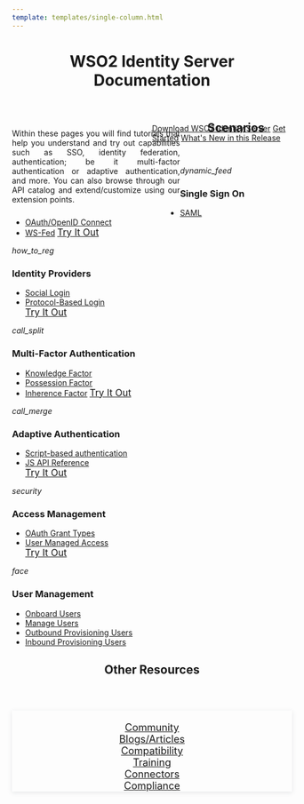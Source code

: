 ```yaml
---
template: templates/single-column.html
---
```


<link href="https://fonts.googleapis.com/icon?family=Material+Icons" rel="stylesheet" />
<div>
    <header>
        <h1>WSO2 Identity Server Documentation</h1>
    </header>
     <div class="md-main md-content" style="float:left; width: 60%;  text-align:justify; max-height:100%; ">
        <p>Within these pages you will find tutorials that help you understand and try out capabilities such as SSO, identity federation, authentication;  be it multi-factor authentication or adaptive authentication, and more. You can also browse through our API catalog and extend/customize using our extension points.</p>
    </div>
    <div class="md-main md-content " style="float:right; width: 55%; align:right;  flex-shrink: 0;min-width: 40%; max-height: 100%; max-width:50%; margin-left:-510px; margin-top:5px">
    <a class="homepgbtn_a" href="https://wso2.com/identity-and-access-management/"   rel="nofollow noopener"> Download WSO2 Identity Server</a>
    <a class="homepgbtn_a" href="../../deploy/get-started/run-the-product/"   rel="nofollow noopener"> Get Started</a>
    <a class="homepgbtn_a" href="../../get-started/about-this-release"   rel="nofollow noopener"> What's New in this Release</a>
    </div>
    <gr>
   <div class="md-main md-content" style="width:100%">
       <header>
        <h2>Scenarios</h2>
    </header>
    <!-- begin card -->
   <div class="curatedCard--2aCYX col-sm-6 col-md-4">
      <div class="curatedCardContainer--UBpah">
         <div class="curatedCardLogo--2mSNS">
                <div class="icon">
                    <i class="material-icons md-36">dynamic_feed</i>
                </div></div>
         <div class="curatedCardMain--3EYmT">
            <div class="curatedCardHeader--2-q4h">
               <h3>Single Sign On</h3>
            </div>
            <div class= "curatedCardArticles--16lzh">
            <ul id="tilelist">
               <li><a href="../../guides/login/sso-for-saml/"> SAML</a> </li>
               <li><a href="../../guides/login/sso-for-oidc/"> OAuth/OpenID Connect</a> </li>
               <li><a href="../../guides/login/configure-ws-federation-single-sign-on/"> WS-Fed</a> 
               <a class="tutorialbtn_a" href="../../quick-starts/single-sign-on/"   rel="nofollow noopener" style="font-size:17px">Try It Out</a>
               </li>
            </ul>
            </div>
         </div>
      </div>
   </div>
   <!-- end card -->
       <!-- begin card -->
   <div class="curatedCard--2aCYX col-sm-6 col-md-4">
      <div class="curatedCardContainer--UBpah">
         <div class="curatedCardLogo--2mSNS">
                <div class="icon">
                    <i class="material-icons md-36">how_to_reg</i>
                </div></div>
         <div class="curatedCardMain--3EYmT">
            <div class="curatedCardHeader--2-q4h">
               <h3>Identity Providers</h3>
            </div>
            <div class= "curatedCardArticles--16lzh">
            <ul id="tilelist">
               <li><a href="../../guides/identity-federation/social-login/"> Social Login</a> </li>
               <li><a href="../../guides/identity-federation/enterprise-identity-federation/"> Protocol-Based Login</a> </li>
                <a class="tutorialbtn_a" href="../../quick-starts/federated-authenticators"   rel="nofollow noopener" style="font-size:17px">Try It Out</a>
            </ul>
            </div>
         </div>
      </div>
   </div>
   <!-- end card -->
       <!-- begin card -->
   <div class="curatedCard--2aCYX col-sm-6 col-md-4">
      <div class="curatedCardContainer--UBpah">
         <div class="curatedCardLogo--2mSNS">
                <div class="icon">
                    <i class="material-icons md-36">call_split</i>
                </div></div>
         <div class="curatedCardMain--3EYmT">
            <div class="curatedCardHeader--2-q4h">
               <h3>Multi-Factor Authentication</h3>
            </div>
            <div class= "curatedCardArticles--16lzh">
            <ul id="tilelist">
               <li><a href="../../guides/mfa/knowledge-factor/"> Knowledge Factor</a> </li>
               <li><a href="../../guides/mfa/possession-factor/"> Possession Factor</a> </li>
               <li><a href="../../guides/mfa/inherence-factor/"> Inherence Factor</a> 
               <a class="tutorialbtn_a" href="../../quick-starts/mfa-sample/"   rel="nofollow noopener" style="font-size:17px">Try It Out</a>
               </li>
            </ul>
            </div>
         </div>
      </div>
   </div>
   <!-- end card -->
       <!-- begin card -->
   <div class="curatedCard--2aCYX col-sm-6 col-md-4">
      <div class="curatedCardContainer--UBpah">
         <div class="curatedCardLogo--2mSNS">
                <div class="icon">
                    <i class="material-icons md-36">call_merge</i>
                </div></div>
         <div class="curatedCardMain--3EYmT">
            <div class="curatedCardHeader--2-q4h">
               <h3>Adaptive Authentication</h3>
            </div>
            <div class= "curatedCardArticles--16lzh">
            <ul id="tilelist">
               <li><a href="../../guides/adaptive-auth/configure-adaptive-auth/"> Script-based authentication</a> </li>
               <li><a href="../../references/adaptive-authentication-js-api-reference"> JS API Reference</a> </li>
                <a class="tutorialbtn_a" href="../../quick-starts/adaptive-auth-overview/"   rel="nofollow noopener" style="font-size:17px">Try It Out</a>
            </ul>
            </div>
         </div>
      </div>
   </div>
   <!-- end card -->
       <!-- begin card -->
   <div class="curatedCard--2aCYX col-sm-6 col-md-4">
      <div class="curatedCardContainer--UBpah">
         <div class="curatedCardLogo--2mSNS">
                <div class="icon">
                    <i class="material-icons md-36">security</i>
                </div></div>
         <div class="curatedCardMain--3EYmT">
            <div class="curatedCardHeader--2-q4h">
               <h3>Access Management</h3>
            </div>
            <div class= "curatedCardArticles--16lzh">
            <ul id="tilelist">
               <li><a href="../../guides/access-delegation/oauth-grant-types/"> OAuth Grant Types</a> </li>
               <li><a href="../guides/access-delegation/uma"> User Managed Access</a> </li>
               <a class="tutorialbtn_a" href="../../quick-starts/access-delegation/"   rel="nofollow noopener" style="font-size:17px">Try It Out</a>
            </ul>
            </div>
         </div>
      </div>
   </div>
   <!-- end card -->
       <!-- begin card -->
   <div class="curatedCard--2aCYX col-sm-6 col-md-4">
      <div class="curatedCardContainer--UBpah">
         <div class="curatedCardLogo--2mSNS">
                <div class="icon">
                    <i class="material-icons md-36">face</i>
                </div></div>
         <div class="curatedCardMain--3EYmT">
            <div class="curatedCardHeader--2-q4h">
               <h3>User Management</h3>
            </div>
            <div class= "curatedCardArticles--16lzh">
            <ul>
               <li><a href="../../guides/identity-lifecycles/onboard-overview/"> Onboard Users</a> </li>
               <li><a href="../../guides/identity-lifecycles/manage-user-overview/"> Manage Users </a> </li>
               <li><a href="../../guides/identity-lifecycles/outbound-provisioning/"> Outbound Provisioning Users</a> </li>
               <li><a href="../../guides/identity-lifecycles/inbound-provisioning/"> Inbound Provisioning Users </a> </li>
            </ul>
            </div>
         </div>
      </div>
   </div>
   <!-- end card -->
   <gr>
    <header>
   <h2>Other Resources</h2>
   </header>
   <div class="homepgfooter" style="float:right; width: 100%; align:right;  flex-shrink: 0;min-width: 40%; max-height: 100%; max-width:100%; margin-top:5px;box-shadow: 0 2px 8px 0 rgba(92,102,111,.15);text-align: center; font-size:large; padding-top: 20px;">
        <div class="curatedCard--2aCYX col-sm-6 col-md-4">
        <a  href="../../get-started/community/"   rel="nofollow noopener">Community</a>
        </div>
        <div class="curatedCard--2aCYX col-sm-6 col-md-4">
        <a  href="https://wso2.com/blog/identity-and-access-management/"   rel="nofollow noopener">Blogs/Articles</a>
        </div>
        <div class="curatedCard--2aCYX col-sm-6 col-md-4">
        <a  href="../../deploy/environment-compatibility/"   rel="nofollow noopener">Compatibility</a>
        </div>
        <div class="curatedCard--2aCYX col-sm-6 col-md-4">
        <a  href="https://wso2.com/training/identity-server-fundamentals"   rel="nofollow noopener">Training</a>
        </div>
        <div class="curatedCard--2aCYX col-sm-6 col-md-4">
        <a  href="https://store.wso2.com/store/assets/isconnector/list"   rel="nofollow noopener">Connectors</a>
        </div>
        <div class="curatedCard--2aCYX col-sm-6 col-md-4">
        <a  href="../../concepts/compliance/compliance"   rel="nofollow noopener">Compliance</a>
        </div>
   </div>
</div>
</div>



	
